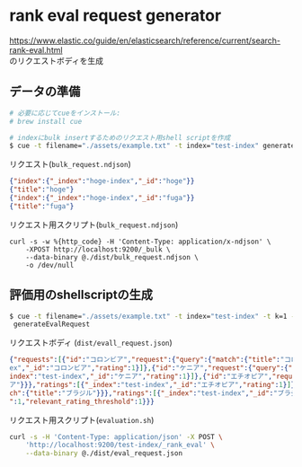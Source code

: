 # rank eval request generator
https://www.elastic.co/guide/en/elasticsearch/reference/current/search-rank-eval.html  
のリクエストボディを生成

## データの準備
```bash
# 必要に応じてcueをインストール: 
# brew install cue

# indexにbulk insertするためのリクエスト用shell scriptを作成
$ cue -t filename="./assets/example.txt" -t index="test-index" generateBulkRequest
```

リクエスト(`bulk_request.ndjson`)
```json
{"index":{"_index":"hoge-index","_id":"hoge"}}
{"title":"hoge"}
{"index":{"_index":"hoge-index","_id":"fuga"}}
{"title":"fuga"}
```
リクエスト用スクリプト(`bulk_request.ndjson`)
```basenameh
curl -s -w %{http_code} -H 'Content-Type: application/x-ndjson' \
    -XPOST http://localhost:9200/_bulk \
    --data-binary @./dist/bulk_request.ndjson \
    -o /dev/null
```


## 評価用のshellscriptの生成
```bash
$ cue -t filename="./assets/example.txt" -t index="test-index" -t k=1 -t host="http://localhost:9200"
 generateEvalRequest
```

リクエストボディ (`dist/evall_request.json`)
```json
{"requests":[{"id":"コロンビア","request":{"query":{"match":{"title":"コロンビア"}}},"ratings":[{"_index":"test-ind
ex","_id":"コロンビア","rating":1}]},{"id":"ケニア","request":{"query":{"match":{"title":"ケニア"}}},"ratings":[{"_
index":"test-index","_id":"ケニア","rating":1}]},{"id":"エチオピア","request":{"query":{"match":{"title":"エチオピ
ア"}}},"ratings":[{"_index":"test-index","_id":"エチオピア","rating":1}]},{"id":"ブラジル","request":{"query":{"mat
ch":{"title":"ブラジル"}}},"ratings":[{"_index":"test-index","_id":"ブラジル","rating":1}]}],"metric":{"recall":{"k
":1,"relevant_rating_threshold":1}}}
```

リクエスト用スクリプト(`evaluation.sh`)
```bash
curl -s -H 'Content-Type: application/json' -X POST \
    'http://localhost:9200/test-index/_rank_eval' \
    --data-binary @./dist/eval_request.json
```
